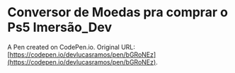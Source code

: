 # Conversor de Moedas pra comprar o Ps5 Imersão_Dev

A Pen created on CodePen.io. Original URL: [https://codepen.io/devlucasramos/pen/bGRoNEz](https://codepen.io/devlucasramos/pen/bGRoNEz).


